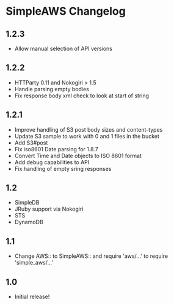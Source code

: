 SimpleAWS Changelog
===================

1.2.3
-----

* Allow manual selection of API versions

1.2.2
-----

* HTTParty 0.11 and Nokogiri > 1.5
* Handle parsing empty bodies
* Fix response body xml check to look at start of string

1.2.1
-----

* Improve handling of S3 post body sizes and content-types
* Update S3 sample to work with 0 and 1 files in the bucket
* Add S3#post
* Fix iso8601 Date parsing for 1.8.7
* Convert Time and Date objects to ISO 8601 format
* Add debug capabilities to API
* Fix handling of empty sring responses

1.2
---

* SimpleDB
* JRuby support via Nokogiri
* STS
* DynamoDB

1.1
---

* Change AWS:: to SimpleAWS:: and require 'aws/...' to require 'simple_aws/...'

1.0
---

* Initial release!

